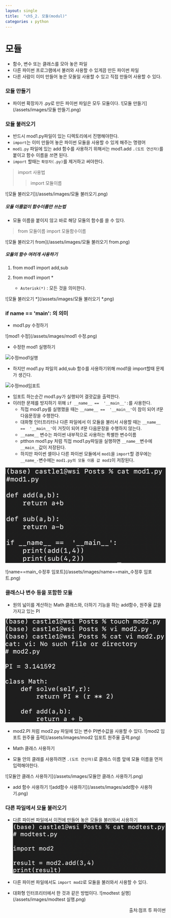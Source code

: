 ```yaml
---
layout: single
title:  "ch5_2. 모듈(modul)"
categories : python
---
```

# 모듈 

- 함수, 변수 또는 클래스를 모아 놓은 파일
- 다른 파이썬 프로그램에서 불러와 사용할 수 있게끔 만든 파이썬 파일
- 다른 사람이 이미 만들어 놓은 모둘일 사용할 수 있고 직접 만들어 사용할 수 있다.

### 모듈 만들기

- 파이썬 확장자가 .py로 만든 파이썬 파일은 모두 모듈이다.
 ![모듈 만들기](/assets/images/모듈 만들기.png)

### 모듈 불러오기
- 반드시 mod1.py파일이 있는 디렉토리에서 진행해야한다.
- `import`는 이미 만들어 놓은 파이썬 모듈을 사용할 수 있게 해주는 명령어
- `mod1.py` 파일에 있는 add 함수를 사용하기 위해서는 mod1.add `.(도트 연산자)`를 붙이고 함수 이름을 쓰면 된다.
- `import` 할때는 `확장자(.py)`를 제거하고 써야한다.

>import 사용법
>>import 모듈이름

![모듈 불러오기](/assets/images/모듈 불러오기.png)

##### 모듈 이름없이 함수이름만 쓰는법

- 모듈 이름을 붙이지 않고 바로 해당 모듈의 함수를 쓸 수 있다.
>from 모듈이름 import 모듈함수이름

![모듈 불러오기 from](/assets/images/모듈 불러오기 from.png)

##### 모듈의 함수 여러개 사용하기

1. from mod1 import add,sub

2. from mod1 import *
    - `Asterisk(*)` : 모든 것을 의미한다.
    
 ![모듈 불러오기 *](/assets/images/모듈 불러오기 *.png)

 ### if __name__ ==  '__main__': 의 의미
 
 - mod1.py 수정하기
 
 ![mod1 수정](/assets/images/mod1 수정.png)
 
 - 수정한 mod1 실행하기

 ![수정mod1실행](/assets/images/수정mod1실행.png)
 
 - 하지만 mod1.py 파일의 add,sub 함수를 사용하기위해 mod1을 import할때 문제가 생긴다.
 
 ![수정mod임포트](/assets/images/수정mod임포트.png)
 
 - 임포트 하는순간 mod1.py가 실행되어 결괏값을 출력한다.
 - 이러한 문제를 방지하기 위해 `if __name__ ==  '__main__':`를 사용한다.
     - 직접 mod1.py를 실행했을 때는 `__name__ ==  '__main__'`이 참이 되어 if문 다음문장을 수행한다.
     - 대화형 인터프리터나 다른 파일에서 이 모듈을 불러서 사용할 때는 `__name__ ==  '__main__'`이 거짓이 되어 if문 다음문장을 수행하지 않는다.
     - `__name__` 변수는 파이썬 내부적으로 사용하는 특별한 변수이름
     - ptthon mod1.py 처럼 직접 mod1.py파일을 실행하면 `__name__`변수에 `__main__`값이 저장된다.
     - 하지만 파이썬 셸이나 다른 파이썬 모듈에서 `mod1`을 `import`할 경우에는 `__name_-`변수에는 `mod1.py의 모듈 이름 값 mod1`이 저장된다.
     
 ![if_name==main](/assets/images/if_name==main.png)
 
 ![name==main_수정후 임포트](/assets/images/name==main_수정후 임포트.png)
 
 ### 클래스나 변수 등을 포함한 모듈
 
 - 원의 넓이를 계산하는 Math 클래스와, 더하기 기능을 하는 add함수, 원주율 값을 가지고 있는 PI
 
  ![mod2](/assets/images/mod2.png)
 
 - mod2.PI 처럼 mod2.py 파일에 있는 변수 PI변수값을 사용할 수 있다.
 ![mod2 임포트 원주율 출력](/assets/images/mod2 임포트 원주율 출력.png)
 
 - Math 클래스 사용하기
 - 모듈 안의 클래를 사용하려면 `.(도트 연산자)`로 클래스 이름 앞에 모듈 이름을 먼저 입력해야한다.
 
 ![모듈안 클래스 사용하기](/assets/images/모듈안 클래스 사용하기.png)
 
 - add 함수 사용하기
 ![add함수 사용하기](/assets/images/add함수 사용하기.png)
 
 ### 다른 파일에서 모듈 불러오기
 
 - 다른 파이썬 파일에서 이전에 만들어 놓은 모듈을 불러와서 사용하기
 ![modtest](/assets/images/modtest.png)
 
 - 다른 파이썬 파일에서도 `import mod2`로 모듈을 불러와서 사용할 수 있다.
 - 대화형 인터프리터에서 한 것과 같은 방법이다.
 ![modtest 실행](/assets/images/modtest 실행.png)
 
<P style ="vertical-align: bottom; text-align: right;">출처:점프 투 파이썬</p>
